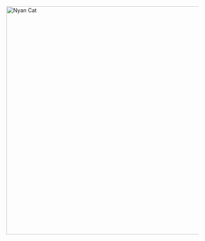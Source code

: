 <a href="nyan-cat.gif" target="_blank">
  <img src="nyan-cat.gif" alt="Nyan Cat" width="600"/>
</a>
